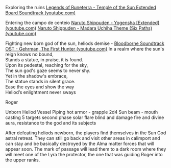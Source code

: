   
Exploring the ruins
[Legends of Runeterra - Temple of the Sun Extended Board Soundtrack (youtube.com)](https://www.youtube.com/watch?v=gVk0csH3FF0&list=RDMM&index=14)
  
Entering the campo de centeio
[Naruto Shippuden - Yogensha [Extended] (youtube.com)](https://www.youtube.com/watch?v=FVbZfxysGMo&list=LL&index=167)
[Naruto Shippuden - Madara Uchiha Theme (Six Paths) (youtube.com)](https://www.youtube.com/watch?v=ExxW5HUUWfI&list=LL&index=199)
  
Fighting new born god of the sun, heliods demise -
[Bloodborne Soundtrack OST - Gehrman, The First Hunter (youtube.com)](https://www.youtube.com/watch?v=3V9zxXN1rx0&list=PLbwEH6HDYMW2wKOhvAeRIXH-L1ZYBXFZ2&index=5)
In a realm where the sun's reign knows no bound,  
Stands a statue, in praise, it is found.  
Upon its pedestal, reaching for the sky,  
The sun god's gaze seems to never shy.  
Yet in the shadow's embrace,  
The statue stands in silent grace.  
Ease the eyes and show the way  
Heliod’s enlightment never sways  
  
  
Roger
  
Unborn Heliod Vessel
Piping hot armor - grapple 2d4
Sun beam - mouth casting 5 targets
second phase
solar flare blind and damage
fire and divine aura, resistance to the god and its subjects
  
  
After defeating heliods newborn, the players find themselves in the Sun God astral retreat.
They can still go back and visit other areas in calimport and can stay and be basically destroyed by the Alma matter forces that will appear soon. The mark of passage will lead them to a dark room where they will meet one of the Lyra the protector, the one that was guiding Roger into the upper ranks.